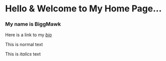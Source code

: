 # Hello & Welcome to My Home Page...

### My name is BiggMawk

Here is a link to my *[bio](https://biggmawk.github.io/bio "bio")*

This is normal text

This is *italics* text

